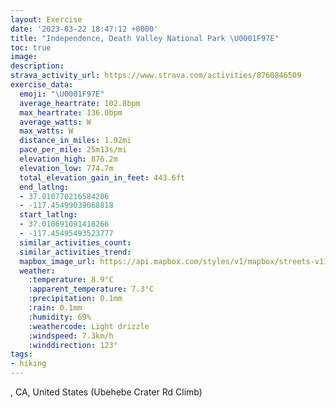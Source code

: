 ```yaml
---
layout: Exercise
date: '2023-03-22 18:47:12 +0000'
title: "Independence, Death Valley National Park \U0001F97E"
toc: true
image:
description:
strava_activity_url: https://www.strava.com/activities/8760846509
exercise_data:
  emoji: "\U0001F97E"
  average_heartrate: 102.8bpm
  max_heartrate: 136.0bpm
  average_watts: W
  max_watts: W
  distance_in_miles: 1.92mi
  pace_per_mile: 25m13s/mi
  elevation_high: 876.2m
  elevation_low: 774.7m
  total_elevation_gain_in_feet: 443.6ft
  end_latlng:
  - 37.010770216584206
  - -117.45499039068818
  start_latlng:
  - 37.010691091418266
  - -117.45495493523777
  similar_activities_count:
  similar_activities_trend:
  mapbox_image_url: https://api.mapbox.com/styles/v1/mapbox/streets-v11/static/path-5+787af2-1.0(sk%7B%60F%60l%7BkURCr%40GlACfAAPArAHNA%5EE%40ALBDC%40%3FPMZK%60A%5BDAAEF%40Tu%40FOLKh%40QNVGQBMf%40YPUHSBQ%40eAFe%40BOLYBKPQn%40_%40DG~%40UNO%5Eu%40JGCBKQUOKC%5B%40ICGG%5DkBIq%40A%5BF%5DNk%40DA%60%40c%40b%40SZSXa%40CMO_%40%5Bi%40%7B%40u%40o%40Y%40MEMOSs%40s%40KO%40CABa%40FSHCo%40CYEKGGKCi%40UKy%40KKCIGAu%40iAKIcAi%40WEK%40_%40Xg%40LMCEDQSq%40c%40c%40Qu%40GkAYuACmAe%40_%40%5DYKK%3FWFiAt%40k%40l%40_%40j%40m%40d%40k%40x%40OJKZMd%40CVBNKDY%60%40k%40hAe%40bBQb%40CTKNEh%40%40v%40FrAEj%40%3FI%3FZK%5CGb%40CdCIp%40CX%40XJ%60ABh%40GXk%40vAEZAZ%40p%40D%5EHVPR),pin-s-s+e5b22e(-117.45489,37.00938),pin-s-f+89ae00(-117.45411999999995,37.01291999999997)/auto/800x800?access_token=pk.eyJ1Ijoiam9zaGJlY2ttYW4iLCJhIjoiY205eWR2aDd1MWZ6djJrbXc4a3M0bWZleiJ9.XiG9OWkNcZk2QzjJbxLB4A
  weather:
    :temperature: 8.9°C
    :apparent_temperature: 7.3°C
    :precipitation: 0.1mm
    :rain: 0.1mm
    :humidity: 69%
    :weathercode: Light drizzle
    :windspeed: 7.3km/h
    :winddirection: 123°
tags:
- hiking
---
```

, CA, United States (Ubehebe Crater Rd Climb)
